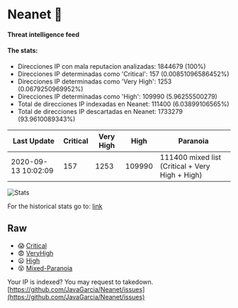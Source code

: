 # Neanet :hocho:
#### Threat intelligence feed
#### The stats:

- Direcciones IP con mala reputacion analizadas: 1844679 (100%)
- Direcciones IP determinadas como 'Critical':  157 (0.00851096586452%)
- Direcciones IP determinadas como 'Very High':  1253 (0.0679250969952%)
- Direcciones IP determinadas como 'High':  109990 (5.96255500279)
- Total de direcciones IP indexadas en Neanet:  111400 (6.03899106565%)
- Total de direcciones IP descartadas en Neanet:  1733279 (93.9610089343%)

| Last Update | Critical | Very High | High | Paranoia |
| --- | --- | --- | --- | --- |
| 2020-09-13 10:02:09 | 157 | 1253 | 109990 | 111400 mixed list (Critical + Very High + High)|

![Stats](https://docs.google.com/spreadsheets/d/e/2PACX-1vSnaNMIXVabIpDJjufMlzH7poXnshF3mgd8Is1g9ytUEzVsP5my4Trn8f-xkoLLQ38xpL3HtmUexLo6/pubchart?oid=501124687&format=image)

For the historical stats go to: [link](/stats.csv)
## Raw
- :scream: [Critical](https://raw.githubusercontent.com/JavaGarcia/Neanet/master/blacklists/neanet_critical.txt)
- :fearful: [VeryHigh](https://raw.githubusercontent.com/JavaGarcia/Neanet/master/blacklists/neanet_veryHigh.txtt)
- :frowning: [High](https://raw.githubusercontent.com/JavaGarcia/Neanet/master/blacklists/neanet_high.txt)
- :dizzy_face: [Mixed-Paranoia](https://raw.githubusercontent.com/JavaGarcia/Neanet/master/blacklists/neanet_all.txt)


Your IP is indexed? You may request to takedown. [https://github.com/JavaGarcia/Neanet/issues](https://github.com/JavaGarcia/Neanet/issues)



















































































































































































































































































































































































































































































































































































































































































































































































